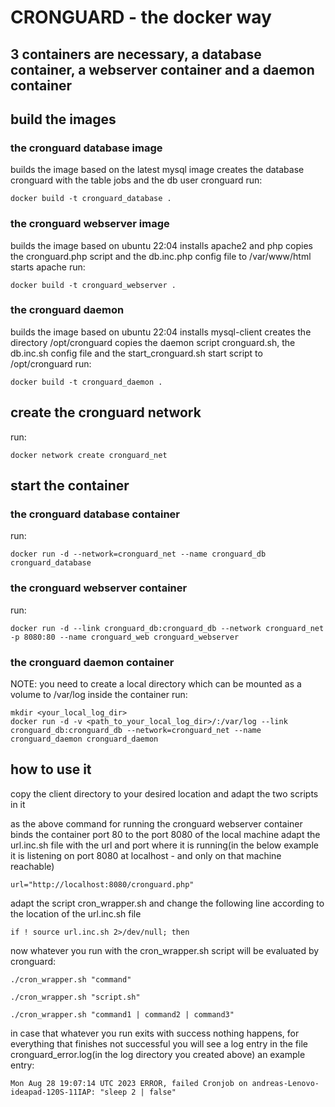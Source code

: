 # CRONGUARD - the docker way
## 3 containers are necessary, a database container, a webserver container and a daemon container
## build the images
### the cronguard database image
builds the image based on the latest mysql image
creates the database cronguard with the table jobs and the db user cronguard
run:
```
docker build -t cronguard_database .
```

### the cronguard webserver image
builds the image based on ubuntu 22:04
installs apache2 and php
copies the cronguard.php script and the db.inc.php config file to /var/www/html
starts  apache
run:
``` 
docker build -t cronguard_webserver .
```

### the cronguard daemon
builds the image based on ubuntu 22:04
installs mysql-client
creates the directory /opt/cronguard
copies the daemon script cronguard.sh, the db.inc.sh config file and the start_cronguard.sh start script to /opt/cronguard
run:
```
docker build -t cronguard_daemon .
```

## create the cronguard network
run:
```
docker network create cronguard_net
```

## start the container
### the cronguard database container
run:
```
docker run -d --network=cronguard_net --name cronguard_db cronguard_database
```

### the cronguard webserver container
run:
```
docker run -d --link cronguard_db:cronguard_db --network cronguard_net -p 8080:80 --name cronguard_web cronguard_webserver
```

### the cronguard daemon container
NOTE: you need to create a local directory which can be mounted as a volume to /var/log inside the container
run:
```
mkdir <your_local_log_dir>
docker run -d -v <path_to_your_local_log_dir>/:/var/log --link cronguard_db:cronguard_db --network=cronguard_net --name cronguard_daemon cronguard_daemon
```

## how to use it
copy the client directory to your desired location and adapt the two scripts in it

as the above command for running the cronguard webserver container binds the container port 80 to the port 8080 of the local machine adapt the url.inc.sh file with the url and port where it is running(in the below example it is listening on port 8080 at localhost - and only on that machine reachable)
```
url="http://localhost:8080/cronguard.php"
```
adapt the script cron_wrapper.sh and change the following line according to the location of the url.inc.sh file
```
if ! source url.inc.sh 2>/dev/null; then
```
now whatever you run with the cron_wrapper.sh script will be evaluated by cronguard:
```
./cron_wrapper.sh "command"

./cron_wrapper.sh "script.sh"

./cron_wrapper.sh "command1 | command2 | command3"
```

in case that whatever you run exits with success nothing happens, for everything that finishes not successful you will see a log entry in the file cronguard_error.log(in the log directory you created above)
an example entry:
```
Mon Aug 28 19:07:14 UTC 2023 ERROR, failed Cronjob on andreas-Lenovo-ideapad-120S-11IAP: "sleep 2 | false"
```

